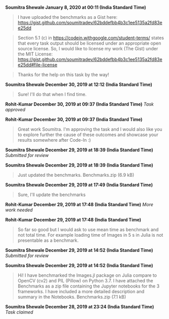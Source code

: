 **Soumitra Shewale January 8, 2020 at 00:11 (India Standard Time)**
> I have uploaded the benchmarks as a Gist here: https://gist.github.com/soumitradev/62bddefbb4b3c1ee5135a2fd83ee25dd

> Section 5.1 (c) in https://codein.withgoogle.com/student-terms/ states that every task output should be licensed under an appropriate open source license. So, I would like to license my work (The Gist) under the MIT License: https://gist.github.com/soumitradev/62bddefbb4b3c1ee5135a2fd83ee25dd#file-license

> Thanks for the help on this task by the way!

**Soumitra Shewale December 30, 2019 at 12:12 (India Standard Time)**
> Sure! I'll do that when I find time.

**Rohit-Kumar December 30, 2019 at 09:37 (India Standard Time)**
_Task approved_

**Rohit-Kumar December 30, 2019 at 09:37 (India Standard Time)**
> Great work Soumitra. I'm approving the task and I would also like you to explore further the cause of these outcomes and showcase your results somewhere after Code-In :)

**Soumitra Shewale December 29, 2019 at 18:39 (India Standard Time)**
_Submitted for review_

**Soumitra Shewale December 29, 2019 at 18:39 (India Standard Time)**
> Just updated the benchmarks.
>  Benchmarks.zip (6.9 kB)

**Soumitra Shewale December 29, 2019 at 17:49 (India Standard Time)**
> Sure, I'll update the benchmarks

**Rohit-Kumar December 29, 2019 at 17:48 (India Standard Time)**
_More work needed_

**Rohit-Kumar December 29, 2019 at 17:48 (India Standard Time)**
> So far so good but I would ask to use mean time as benchmark and not total time. For example loading time of Images in 5 s in Julia is not presentable as a benchmark.

**Soumitra Shewale December 29, 2019 at 14:52 (India Standard Time)**
_Submitted for review_

**Soumitra Shewale December 29, 2019 at 14:52 (India Standard Time)**
> Hi! I have benchmarked the Images.jl package on Julia compare to OpenCV (cv2) and PIL (Pillow) on Python 3.7. I have attached the Benchmarks as a zip file containing the Jupyter notebooks for the 3 frameworks. I have included a more detailed description and summary in the Notebooks.
>  Benchmarks.zip (7.1 kB)

**Soumitra Shewale December 28, 2019 at 23:24 (India Standard Time)**
_Task claimed_
